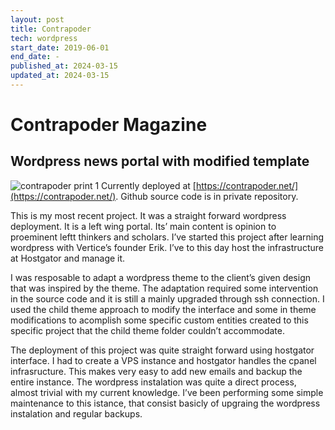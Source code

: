 ```yaml
---
layout: post
title: Contrapoder
tech: wordpress
start_date: 2019-06-01
end_date: -
published_at: 2024-03-15
updated_at: 2024-03-15
---
```

# Contrapoder Magazine
## Wordpress news portal with modified template
![contrapoder print 1](/assets/img/projects/contrapoder.png)
Currently deployed at [https://contrapoder.net/](https://contrapoder.net/).
Github source code is in private repository.

This is my most recent project. It was a straight forward wordpress deployment. It is a left wing portal. Its’ main content is opinion to proeminent leftt thinkers and scholars. I’ve started this project after learning wordpress with Vertice’s founder Erik. I’ve to this day host the infrastructure at Hostgator and manage it. 

I was resposable to adapt a wordpress theme to the client’s given design that was inspired by the theme. The adaptation	required some intervention in the source code and it is still a mainly upgraded through ssh connection. I used the child theme approach to modify the interface and some in theme modifications to acomplish some specific custom entities created to this specific project that the child theme folder couldn’t accommodate. 

The deployment of this project was quite straight forward using hostgator interface. I had to create a VPS instance and hostgator handles the cpanel infrasructure. This makes very easy to add new emails and backup the entire instance. The wordpress instalation was quite a direct process, almost trivial with my current knowledge. I’ve been performing some simple maintenance to this istance, that consist basicly of upgraing the wordpress instalation and regular backups.